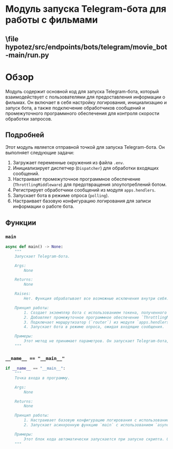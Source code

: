 # Модуль запуска Telegram-бота для работы с фильмами
## \file hypotez/src/endpoints/bots/telegram/movie_bot-main/run.py
# Обзор

Модуль содержит основной код для запуска Telegram-бота, который взаимодействует с пользователями для предоставления информации о фильмах. Он включает в себя настройку логирования, инициализацию и запуск бота, а также подключение обработчиков сообщений и промежуточного программного обеспечения для контроля скорости обработки запросов.

## Подробней

Этот модуль является отправной точкой для запуска Telegram-бота. Он выполняет следующие задачи:

1.  Загружает переменные окружения из файла `.env`.
2.  Инициализирует диспетчер (`Dispatcher`) для обработки входящих сообщений.
3.  Настраивает промежуточное программное обеспечение (`ThrottlingMiddleware`) для предотвращения злоупотреблений ботом.
4.  Регистрирует обработчики сообщений из модуля `apps.hendlers`.
5.  Запускает бота в режиме опроса (`polling`).
6.  Настраивает базовую конфигурацию логирования для записи информации о работе бота.

## Функции

### `main`

```python
async def main() -> None:
    """
    Запускает Telegram-бота.

    Args:
        None

    Returns:
        None

    Raises:
        Нет. Функция обрабатывает все возможные исключения внутри себя.

    Принцип работы:
        1. Создает экземпляр бота с использованием токена, полученного из переменной окружения `TOKEN`.
        2. Добавляет промежуточное программное обеспечение `ThrottlingMiddleware` для контроля скорости обработки запросов.
        3. Подключает маршрутизатор (`router`) из модуля `apps.hendlers`, который содержит обработчики сообщений.
        4. Запускает бота в режиме опроса, ожидая входящие сообщения.

    Примеры:
        Этот метод не принимает параметров. Он запускает Telegram-бота, который начинает ожидать команды от пользователей.
    """
```

### `__name__ == "__main__"`

```python
if __name__ == "__main__":
    """
    Точка входа в программу.

    Args:
        None

    Returns:
        None

    Принцип работы:
        1. Настраивает базовую конфигурацию логирования с использованием `betterlogging`.
        2. Запускает асинхронную функцию `main` с использованием `asyncio.run`.

    Примеры:
        Этот блок кода автоматически запускается при запуске скрипта. Он инициализирует логирование и запускает Telegram-бота.
    """